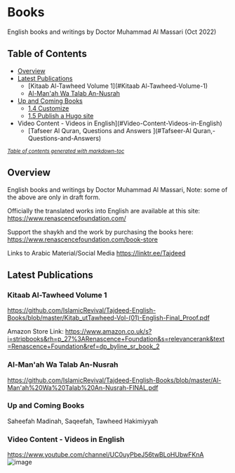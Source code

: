 # Books

English books and writings by Doctor Muhammad Al Massari (Oct 2022)



## Table of Contents

- [Overview](#overview)
- [Latest Publications](#Latest-Publications)
  * [Kitaab Al-Tawheed Volume 1](#Kitaab Al-Tawheed-Volume-1)
  * [Al-Man'ah Wa Talab An-Nusrah](#Al-Man'ah-Wa-Talab-An-Nusrah)
- [Up and Coming Books](#Up-and-Coming-Books)
  * [1.4 Customize](#14-customize)
  * [1.5 Publish a Hugo site](#15-publish-a-hugo-site)
- Video Content - Videos in English](#Video-Content-Videos-in-English)
  * [Tafseer Al Quran, Questions and Answers ](#Tafseer-Al Quran,-Questions-and-Answers)
  

<small><i><a href='http://ecotrust-canada.github.io/markdown-toc/'>Table of contents generated with markdown-toc</a></i></small>


## Overview

English books and writings by Doctor Muhammad Al Massari, 
Note: some of the above are only in draft form.

Officially the translated works into English are available at this site: https://www.renascencefoundation.com/

Support the shaykh and the work by purchasing the books here: https://www.renascencefoundation.com/book-store

Links to Arabic Material/Social Media https://linktr.ee/Tajdeed



## Latest Publications

### Kitaab Al-Tawheed Volume 1

https://github.com/IslamicRevival/Tajdeed-English-Books/blob/master/Kitab_utTawheed-Vol-(01)-English-Final_Proof.pdf

Amazon Store Link:  https://www.amazon.co.uk/s?i=stripbooks&rh=p_27%3ARenascence+Foundation&s=relevancerank&text=Renascence+Foundation&ref=dp_byline_sr_book_2

### Al-Man'ah Wa Talab An-Nusrah

https://github.com/IslamicRevival/Tajdeed-English-Books/blob/master/Al-Man'ah%20Wa%20Talab%20An-Nusrah-FINAL.pdf


### Up and Coming Books

Saheefah Madinah, 
Saqeefah, 
Tawheed Hakimiyyah

### Video Content - Videos in English
https://www.youtube.com/channel/UC0uyPbeJ56twBLoHUbwFKnA
![image](https://user-images.githubusercontent.com/116093717/197512206-f42ab2d7-53a7-4bae-bd8b-41eb05196f52.png)
